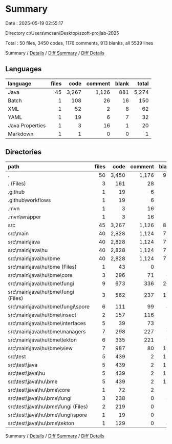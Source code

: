 # Summary

Date : 2025-05-19 02:55:17

Directory c:\\Users\\mcsan\\Desktop\\szoft-projlab-2025

Total : 50 files,  3450 codes, 1176 comments, 913 blanks, all 5539 lines

Summary / [Details](details.md) / [Diff Summary](diff.md) / [Diff Details](diff-details.md)

## Languages
| language | files | code | comment | blank | total |
| :--- | ---: | ---: | ---: | ---: | ---: |
| Java | 45 | 3,267 | 1,126 | 881 | 5,274 |
| Batch | 1 | 108 | 26 | 16 | 150 |
| XML | 1 | 52 | 2 | 8 | 62 |
| YAML | 1 | 19 | 6 | 7 | 32 |
| Java Properties | 1 | 3 | 16 | 1 | 20 |
| Markdown | 1 | 1 | 0 | 0 | 1 |

## Directories
| path | files | code | comment | blank | total |
| :--- | ---: | ---: | ---: | ---: | ---: |
| . | 50 | 3,450 | 1,176 | 913 | 5,539 |
| . (Files) | 3 | 161 | 28 | 24 | 213 |
| .github | 1 | 19 | 6 | 7 | 32 |
| .github\\workflows | 1 | 19 | 6 | 7 | 32 |
| .mvn | 1 | 3 | 16 | 1 | 20 |
| .mvn\\wrapper | 1 | 3 | 16 | 1 | 20 |
| src | 45 | 3,267 | 1,126 | 881 | 5,274 |
| src\\main | 40 | 2,828 | 1,124 | 727 | 4,679 |
| src\\main\\java | 40 | 2,828 | 1,124 | 727 | 4,679 |
| src\\main\\java\\hu | 40 | 2,828 | 1,124 | 727 | 4,679 |
| src\\main\\java\\hu\\bme | 40 | 2,828 | 1,124 | 727 | 4,679 |
| src\\main\\java\\hu\\bme (Files) | 1 | 43 | 0 | 8 | 51 |
| src\\main\\java\\hu\\bme\\core | 3 | 296 | 71 | 62 | 429 |
| src\\main\\java\\hu\\bme\\fungi | 9 | 673 | 336 | 205 | 1,214 |
| src\\main\\java\\hu\\bme\\fungi (Files) | 3 | 562 | 237 | 157 | 956 |
| src\\main\\java\\hu\\bme\\fungi\\spore | 6 | 111 | 99 | 48 | 258 |
| src\\main\\java\\hu\\bme\\insect | 2 | 157 | 116 | 37 | 310 |
| src\\main\\java\\hu\\bme\\interfaces | 5 | 39 | 73 | 27 | 139 |
| src\\main\\java\\hu\\bme\\managers | 7 | 298 | 227 | 96 | 621 |
| src\\main\\java\\hu\\bme\\tekton | 6 | 335 | 221 | 96 | 652 |
| src\\main\\java\\hu\\bme\\view | 7 | 987 | 80 | 196 | 1,263 |
| src\\test | 5 | 439 | 2 | 154 | 595 |
| src\\test\\java | 5 | 439 | 2 | 154 | 595 |
| src\\test\\java\\hu | 5 | 439 | 2 | 154 | 595 |
| src\\test\\java\\hu\\bme | 5 | 439 | 2 | 154 | 595 |
| src\\test\\java\\hu\\bme\\core | 1 | 72 | 2 | 23 | 97 |
| src\\test\\java\\hu\\bme\\fungi | 3 | 238 | 0 | 86 | 324 |
| src\\test\\java\\hu\\bme\\fungi (Files) | 2 | 219 | 0 | 74 | 293 |
| src\\test\\java\\hu\\bme\\fungi\\spore | 1 | 19 | 0 | 12 | 31 |
| src\\test\\java\\hu\\bme\\tekton | 1 | 129 | 0 | 45 | 174 |

Summary / [Details](details.md) / [Diff Summary](diff.md) / [Diff Details](diff-details.md)